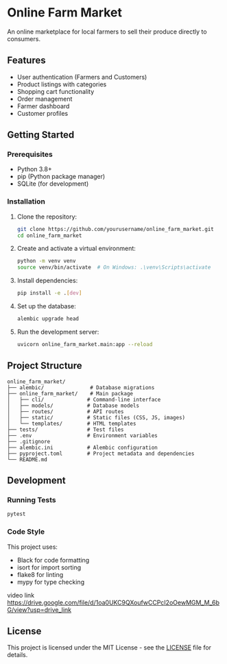 # Online Farm Market

An online marketplace for local farmers to sell their produce directly to consumers.

## Features

- User authentication (Farmers and Customers)
- Product listings with categories
- Shopping cart functionality
- Order management
- Farmer dashboard
- Customer profiles

## Getting Started

### Prerequisites

- Python 3.8+
- pip (Python package manager)
- SQLite (for development)

### Installation

1. Clone the repository:
   ```bash
   git clone https://github.com/yourusername/online_farm_market.git
   cd online_farm_market
   ```

2. Create and activate a virtual environment:
   ```bash
   python -m venv venv
   source venv/bin/activate  # On Windows: .\venv\Scripts\activate
   ```

3. Install dependencies:
   ```bash
   pip install -e .[dev]
   ```

4. Set up the database:
   ```bash
   alembic upgrade head
   ```

5. Run the development server:
   ```bash
   uvicorn online_farm_market.main:app --reload
   ```

## Project Structure

```
online_farm_market/
├── alembic/               # Database migrations
├── online_farm_market/    # Main package
│   ├── cli/              # Command-line interface
│   ├── models/           # Database models
│   ├── routes/           # API routes
│   ├── static/           # Static files (CSS, JS, images)
│   └── templates/        # HTML templates
├── tests/                # Test files
├── .env                  # Environment variables
├── .gitignore
├── alembic.ini           # Alembic configuration
├── pyproject.toml        # Project metadata and dependencies
└── README.md
```

## Development

### Running Tests

```bash
pytest
```

### Code Style

This project uses:
- Black for code formatting
- isort for import sorting
- flake8 for linting
- mypy for type checking

video link https://drive.google.com/file/d/1oa0UKC9QXoufwCCPcI2oOewMGM_M_6bG/view?usp=drive_link
## License

This project is licensed under the MIT License - see the [LICENSE](LICENSE) file for details.
